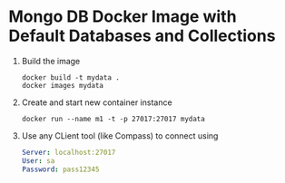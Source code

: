 # Mongo DB Docker Image with Default Databases and Collections

1. Build the image

	```
	docker build -t mydata . 
	docker images mydata
	```

1.	Create and start new container instance

	```
	docker run --name m1 -t -p 27017:27017 mydata
	```

1.	Use any CLient tool (like Compass) to connect using

	```yaml
	Server:	localhost:27017
	User: sa
	Password: pass12345
	```
